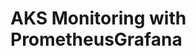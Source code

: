 # AKS Monitoring with PrometheusGrafana                                                                                                                                  
